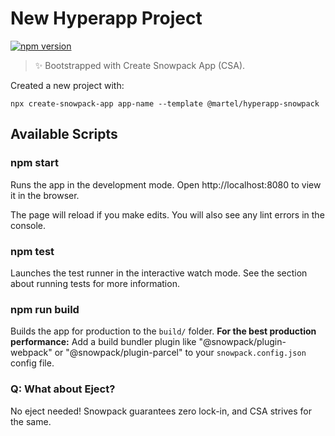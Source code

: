 # New Hyperapp Project
[![npm version](https://badge.fury.io/js/%40martel%2Fhyperapp-snowpack.svg)](https://badge.fury.io/js/%40martel%2Fhyperapp-snowpack)

> ✨ Bootstrapped with Create Snowpack App (CSA).

Created a new project with:
```
npx create-snowpack-app app-name --template @martel/hyperapp-snowpack
```

## Available Scripts

### npm start

Runs the app in the development mode.
Open http://localhost:8080 to view it in the browser.

The page will reload if you make edits.
You will also see any lint errors in the console.

### npm test

Launches the test runner in the interactive watch mode.
See the section about running tests for more information.

### npm run build

Builds the app for production to the `build/` folder.
**For the best production performance:** Add a build bundler plugin like "@snowpack/plugin-webpack" or "@snowpack/plugin-parcel" to your `snowpack.config.json` config file.

### Q: What about Eject?

No eject needed! Snowpack guarantees zero lock-in, and CSA strives for the same.
